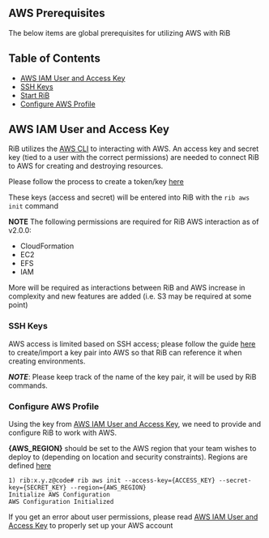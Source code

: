 ## AWS Prerequisites

The below items are global prerequisites for utilizing AWS with RiB

## Table of Contents

* [AWS IAM User and Access Key](#aws-iam-user-and-access-key)
* [SSH Keys](#ssh-keys)
* [Start RiB](#start-rib)
* [Configure AWS Profile](#configure-aws-profile)

## AWS IAM User and Access Key

RiB utilizes the [AWS CLI](https://aws.amazon.com/cli/) to interacting with AWS.
An access key and secret key (tied to a user with the correct permissions) are
needed to connect RiB to AWS for creating and destroying resources.

Please follow the process to create a token/key
[here](https://docs.aws.amazon.com/IAM/latest/UserGuide/id_credentials_access-keys.html)

These keys (access and secret) will be entered into RiB with the `rib aws init`
command

**NOTE** The following permissions are required for RiB AWS interaction as of
v2.0.0:

* CloudFormation
* EC2
* EFS
* IAM

More will be required as interactions between RiB and AWS increase in complexity
and new features are added (i.e. S3 may be required at some point)

### SSH Keys

AWS access is limited based on SSH access; please follow the guide
[here](https://docs.aws.amazon.com/AWSEC2/latest/UserGuide/ec2-key-pairs.html#prepare-key-pair)
to create/import a key pair into AWS so that RiB can reference it when creating
environments.

***NOTE***: Please keep track of the name of the key pair, it will be used by
RiB commands.

### Configure AWS Profile

Using the key from [AWS IAM User and Access Key](#aws-iam-user-and-access-key),
we need to provide and configure RiB to work with AWS.

**{AWS_REGION}** should be set to the AWS region that your team wishes to deploy
to (depending on location and security constraints). Regions are defined
[here](https://aws.amazon.com/about-aws/global-infrastructure/regions_az/)

```
1) rib:x.y.z@code# rib aws init --access-key={ACCESS_KEY} --secret-key={SECRET_KEY} --region={AWS_REGION}
Initialize AWS Configuration
AWS Configuration Initialized
```

If you get an error about user permissions, please read
[AWS IAM User and Access Key](#aws-iam-user-and-access-key) to properly set up
your AWS account
